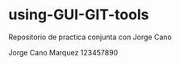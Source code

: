 # using-GUI-GIT-tools
Repositorio de practica conjunta con Jorge Cano

Jorge Cano Marquez 123457890
